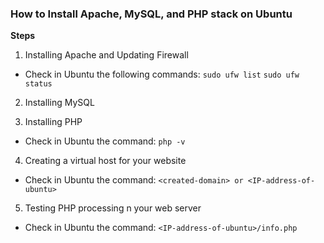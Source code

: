 ### How to Install Apache, MySQL, and PHP stack on Ubuntu

**Steps**

1. Installing Apache and Updating Firewall

- Check in Ubuntu the following commands: `sudo ufw list` `sudo ufw status`

2. Installing MySQL

3. Installing PHP

- Check in Ubuntu the command: `php -v`

4. Creating a virtual host for your website

- Check in Ubuntu the command: `<created-domain> or <IP-address-of-ubuntu>`

5. Testing PHP processing n your web server

- Check in Ubuntu the command: `<IP-address-of-ubuntu>/info.php`
